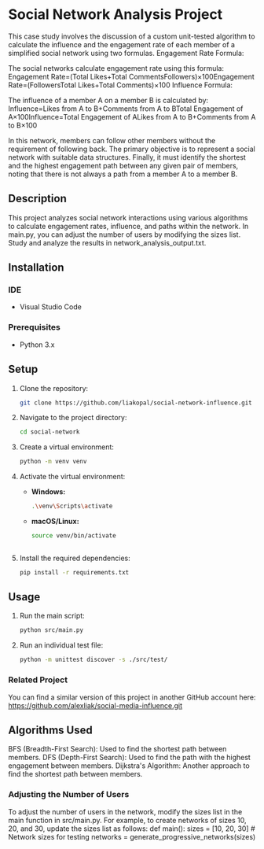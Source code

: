 # Social Network Analysis Project

This case study involves the discussion of a custom unit-tested algorithm to calculate the influence and the engagement rate of each member of a simplified social network using two formulas.
Engagement Rate Formula:

The social networks calculate engagement rate using this formula:
Engagement Rate=(Total Likes+Total CommentsFollowers)×100Engagement Rate=(FollowersTotal Likes+Total Comments​)×100
Influence Formula:

The influence of a member A on a member B is calculated by:
Influence=Likes from A to B+Comments from A to BTotal Engagement of A×100Influence=Total Engagement of ALikes from A to B+Comments from A to B​×100

In this network, members can follow other members without the requirement of following back. The primary objective is to represent a social network with suitable data structures. Finally, it must identify the shortest and the highest engagement path between any given pair of members, noting that there is not always a path from a member A to a member B.

## Description

This project analyzes social network interactions using various algorithms to calculate engagement rates, influence, and paths within the network. In main.py, you can adjust the number of users by modifying the sizes list. Study and analyze the results in network_analysis_output.txt.

## Installation

### IDE

- Visual Studio Code

### Prerequisites

- Python 3.x

## Setup

1. Clone the repository:

    ```sh
    git clone https://github.com/liakopal/social-network-influence.git
    

2. Navigate to the project directory:

    ```sh
    cd social-network
    

3. Create a virtual environment:

    ```sh
    python -m venv venv


4. Activate the virtual environment:

    - **Windows:**
      ```sh
      .\venv\Scripts\activate
      ```

    - **macOS/Linux:**
      ```sh
      source venv/bin/activate
    

5. Install the required dependencies:

    ```sh
   pip install -r requirements.txt


## Usage

1. Run the main script:

    ```sh
   python src/main.py

2. Run an individual test file:
    ```sh
   python -m unittest discover -s ./src/test/

### Related Project

You can find a similar version of this project in another GitHub account here: https://github.com/alexliak/social-media-influence.git

## Algorithms Used

BFS (Breadth-First Search): Used to find the shortest path between members.
DFS (Depth-First Search): Used to find the path with the highest engagement between members.
Dijkstra's Algorithm: Another approach to find the shortest path between members.

### Adjusting the Number of Users
To adjust the number of users in the network, modify the sizes list in the main function in src/main.py. For example, to create networks of sizes 10, 20, and 30, update the sizes list as follows:
def main():
    sizes = [10, 20, 30]  # Network sizes for testing
    networks = generate_progressive_networks(sizes)